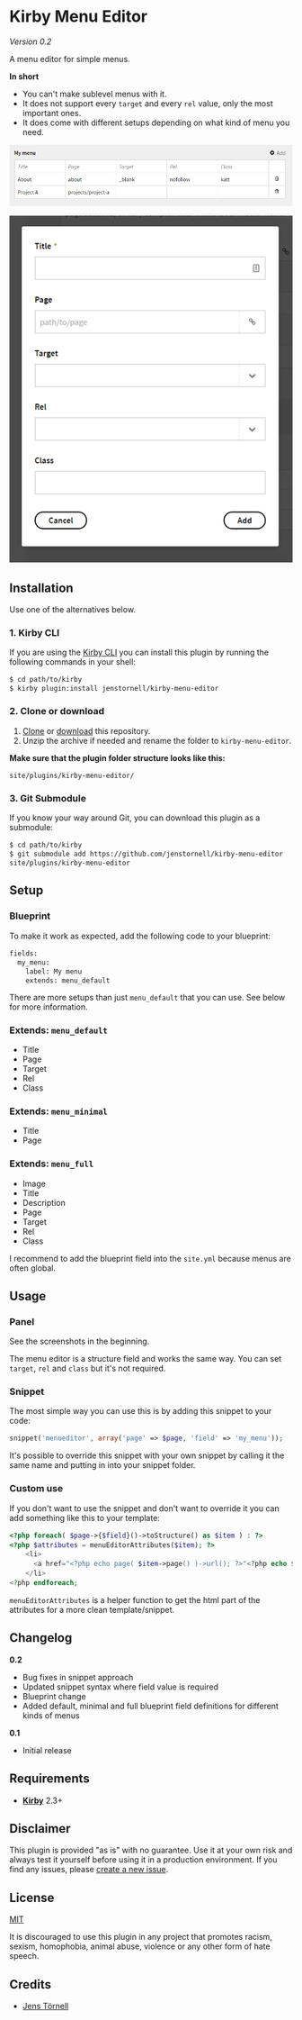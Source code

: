 # Kirby Menu Editor

*Version 0.2*

A menu editor for simple menus.

**In short**

- You can't make sublevel menus with it.
- It does not support every `target` and every `rel` value, only the most important ones.
- It does come with different setups depending on what kind of menu you need.

![Screenshot](docs/screenshot-table.png)

![Screenshot](docs/screenshot.png)

## Installation

Use one of the alternatives below.

### 1. Kirby CLI

If you are using the [Kirby CLI](https://github.com/getkirby/cli) you can install this plugin by running the following commands in your shell:

```
$ cd path/to/kirby
$ kirby plugin:install jenstornell/kirby-menu-editor
```

### 2. Clone or download

1. [Clone](https://github.com/jenstornell/kirby-menu-editor.git) or [download](https://github.com/jenstornell/kirby-menu-editor/archive/master.zip)  this repository.
2. Unzip the archive if needed and rename the folder to `kirby-menu-editor`.

**Make sure that the plugin folder structure looks like this:**

```
site/plugins/kirby-menu-editor/
```

### 3. Git Submodule

If you know your way around Git, you can download this plugin as a submodule:

```
$ cd path/to/kirby
$ git submodule add https://github.com/jenstornell/kirby-menu-editor site/plugins/kirby-menu-editor
```

## Setup

### Blueprint

To make it work as expected, add the following code to your blueprint:

```
fields:
  my_menu:
    label: My menu
    extends: menu_default
```

There are more setups than just `menu_default` that you can use. See below for more information.

### Extends: `menu_default`

- Title
- Page
- Target
- Rel
- Class

### Extends: `menu_minimal`

- Title
- Page

### Extends: `menu_full`

- Image
- Title
- Description
- Page
- Target
- Rel
- Class

I recommend to add the blueprint field into the `site.yml` because menus are often global.

## Usage

### Panel

See the screenshots in the beginning.

The menu editor is a structure field and works the same way. You can set `target`, `rel` and `class` but it's not required.

### Snippet

The most simple way you can use this is by adding this snippet to your code:

```php
snippet('menueditor', array('page' => $page, 'field' => 'my_menu'));
```

It's possible to override this snippet with your own snippet by calling it the same name and putting in into your snippet folder.

### Custom use

If you don't want to use the snippet and don't want to override it you can add something like this to your template:

```php
<?php foreach( $page->{$field}()->toStructure() as $item ) : ?>
<?php $attributes = menuEditorAttributes($item); ?>
    <li>
      <a href="<?php echo page( $item->page() )->url(); ?>"<?php echo $attributes; ?>><?php echo $item->title(); ?></a>
    </li>
<?php endforeach;
```

`menuEditorAttributes` is a helper function to get the html part of the attributes for a more clean template/snippet.

## Changelog

**0.2**

- Bug fixes in snippet approach
- Updated snippet syntax where field value is required
- Blueprint change
- Added default, minimal and full blueprint field definitions for different kinds of menus

**0.1**

- Initial release 

## Requirements

- [**Kirby**](https://getkirby.com/) 2.3+

## Disclaimer

This plugin is provided "as is" with no guarantee. Use it at your own risk and always test it yourself before using it in a production environment. If you find any issues, please [create a new issue](https://github.com/jenstornell/kirby-menu-editor/issues/new).

## License

[MIT](https://opensource.org/licenses/MIT)

It is discouraged to use this plugin in any project that promotes racism, sexism, homophobia, animal abuse, violence or any other form of hate speech.

## Credits

- [Jens Törnell](https://github.com/jenstornell)